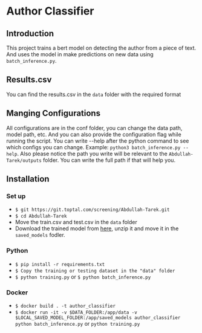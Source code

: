 # Author Classifier
## Introduction
This project trains a bert model on detecting the author from a piece of text. And uses the model in make predictions on new data using `batch_inference.py`.

## Results.csv
You can find the results.csv in the `data` folder with the required format

## Manging Configurations
All configurations are in the conf folder, you can change the data path, model path, etc. And you can also provide the configuration flag while running the script. You can write --help after the python command to see which configs you can change. Example: `python3 batch_inference.py --help`. Also please notice the path you write will be relevant to the `Abdullah-Tarek/outputs` folder. You can write the full path if that will help you.

## Installation
### Set up
- `$ git https://git.toptal.com/screening/Abdullah-Tarek.git`
- `$ cd Abdullah-Tarek`
- Move the train.csv and test.csv in the `data` folder
- Download the trained model from [here](https://drive.google.com/file/d/1__ibAePcdGJUBRo84qFWXpep_rpQd738/view?usp=sharing), unzip it and move it in the `saved_models` fodler.

### Python
- `$ pip install -r requirements.txt`
- `$ Copy the training or testing dataset in the "data" folder `
- `$ python training.py` or `$ python batch_inference.py`

### Docker
- `$ docker build . -t author_classifier`
- `$ docker run -it -v $DATA_FOLDER:/app/data -v $LOCAL_SAVED_MODEL_FOLDER:/app/saved_models author_classifier python batch_inference.py` or `python training.py`